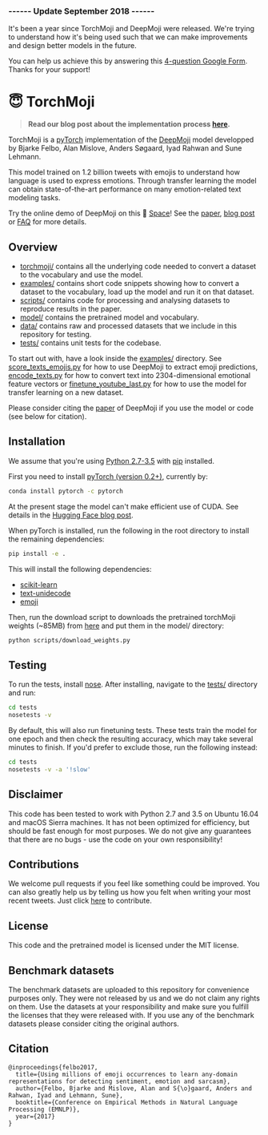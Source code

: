 ### ------ Update September 2018 ------
It's been a year since TorchMoji and DeepMoji were released. We're trying to understand how it's being used such that we can make improvements and design better models in the future. 

You can help us achieve this by answering this [4-question Google Form](https://docs.google.com/forms/d/e/1FAIpQLSe1h4NSQD30YM8dsbJQEnki-02_9KVQD34qgP9to0bwAHBvBA/viewform "DeepMoji Google Form"). Thanks for your support!

# 😇 TorchMoji

> **Read our blog post about the implementation process [here](https://medium.com/huggingface/understanding-emotions-from-keras-to-pytorch-3ccb61d5a983).**

TorchMoji is a [pyTorch](http://pytorch.org/) implementation of the [DeepMoji](https://github.com/bfelbo/DeepMoji) model developped by Bjarke Felbo, Alan Mislove, Anders Søgaard, Iyad Rahwan and Sune Lehmann.

This model trained on 1.2 billion tweets with emojis to understand how language is used to express emotions. Through transfer learning the model can obtain state-of-the-art performance on many emotion-related text modeling tasks.

Try the online demo of DeepMoji on this 🤗 [Space](https://huggingface.co/spaces/Pendrokar/DeepMoji)! See the [paper](https://arxiv.org/abs/1708.00524), [blog post](https://medium.com/@bjarkefelbo/what-can-we-learn-from-emojis-6beb165a5ea0) or [FAQ](https://www.media.mit.edu/projects/deepmoji/overview/) for more details.

## Overview
* [torchmoji/](torchmoji) contains all the underlying code needed to convert a dataset to the vocabulary and use the model.
* [examples/](examples) contains short code snippets showing how to convert a dataset to the vocabulary, load up the model and run it on that dataset.
* [scripts/](scripts) contains code for processing and analysing datasets to reproduce results in the paper.
* [model/](model) contains the pretrained model and vocabulary.
* [data/](data) contains raw and processed datasets that we include in this repository for testing.
* [tests/](tests) contains unit tests for the codebase.

To start out with, have a look inside the [examples/](examples) directory. See [score_texts_emojis.py](examples/score_texts_emojis.py) for how to use DeepMoji to extract emoji predictions, [encode_texts.py](examples/encode_texts.py) for how to convert text into 2304-dimensional emotional feature vectors or [finetune_youtube_last.py](examples/finetune_youtube_last.py) for how to use the model for transfer learning on a new dataset.

Please consider citing the [paper](https://arxiv.org/abs/1708.00524) of DeepMoji if you use the model or code (see below for citation).

## Installation

We assume that you're using [Python 2.7-3.5](https://www.python.org/downloads/) with [pip](https://pip.pypa.io/en/stable/installing/) installed.

First you need to install [pyTorch (version 0.2+)](http://pytorch.org/), currently by:
```bash
conda install pytorch -c pytorch
```
At the present stage the model can't make efficient use of CUDA. See details in the [Hugging Face blog post](https://medium.com/huggingface/understanding-emotions-from-keras-to-pytorch-3ccb61d5a983).

When pyTorch is installed, run the following in the root directory to install the remaining dependencies:

```bash
pip install -e .
```
This will install the following dependencies:
* [scikit-learn](https://github.com/scikit-learn/scikit-learn)
* [text-unidecode](https://github.com/kmike/text-unidecode)
* [emoji](https://github.com/carpedm20/emoji)

Then, run the download script to downloads the pretrained torchMoji weights (~85MB) from [here](https://www.dropbox.com/s/q8lax9ary32c7t9/pytorch_model.bin?dl=0) and put them in the model/ directory:

```bash
python scripts/download_weights.py
```

## Testing
To run the tests, install [nose](http://nose.readthedocs.io/en/latest/). After installing, navigate to the [tests/](tests) directory and run:

```bash
cd tests
nosetests -v
```

By default, this will also run finetuning tests. These tests train the model for one epoch and then check the resulting accuracy, which may take several minutes to finish. If you'd prefer to exclude those, run the following instead:

```bash
cd tests
nosetests -v -a '!slow'
```

## Disclaimer
This code has been tested to work with Python 2.7 and 3.5 on Ubuntu 16.04 and macOS Sierra machines. It has not been optimized for efficiency, but should be fast enough for most purposes. We do not give any guarantees that there are no bugs - use the code on your own responsibility!

## Contributions
We welcome pull requests if you feel like something could be improved. You can also greatly help us by telling us how you felt when writing your most recent tweets. Just click [here](http://deepmoji.mit.edu/contribute/) to contribute.

## License
This code and the pretrained model is licensed under the MIT license.

## Benchmark datasets
The benchmark datasets are uploaded to this repository for convenience purposes only. They were not released by us and we do not claim any rights on them. Use the datasets at your responsibility and make sure you fulfill the licenses that they were released with. If you use any of the benchmark datasets please consider citing the original authors.

## Citation
```
@inproceedings{felbo2017,
  title={Using millions of emoji occurrences to learn any-domain representations for detecting sentiment, emotion and sarcasm},
  author={Felbo, Bjarke and Mislove, Alan and S{\o}gaard, Anders and Rahwan, Iyad and Lehmann, Sune},
  booktitle={Conference on Empirical Methods in Natural Language Processing (EMNLP)},
  year={2017}
}
```
